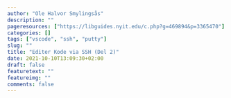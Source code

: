 ```yaml
---
author: "Ole Halvor Smylingsås"
description: ""
pageresources: ["https://libguides.nyit.edu/c.php?g=469894&p=3365470"]
categories: []
tags: ["vscode", "ssh", "putty"]     
slug: ""
title: "Editer Kode via SSH (Del 2)"
date: 2021-10-10T13:09:30+02:00
draft: false
featuretext: ""
featureimg: ""
comments: false
---
```


<!--more-->